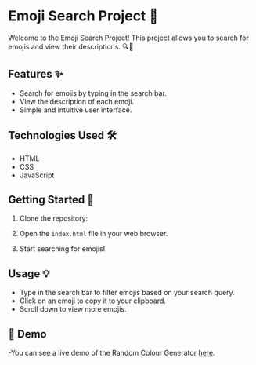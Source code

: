# Emoji Search Project 🎉

Welcome to the Emoji Search Project! This project allows you to search for emojis and view their descriptions. 🔍📜

## Features ✨

- Search for emojis by typing in the search bar.
- View the description of each emoji.
- Simple and intuitive user interface.

## Technologies Used 🛠️

- HTML
- CSS
- JavaScript

## Getting Started 🚀

1. Clone the repository:

2. Open the `index.html` file in your web browser.

3. Start searching for emojis!

## Usage 💡

- Type in the search bar to filter emojis based on your search query.
- Click on an emoji to copy it to your clipboard.
- Scroll down to view more emojis.

 ## 🎥 Demo

-You can see a live demo of the Random Colour Generator [here](https://mohit15-web.github.io/emojiProject/).


